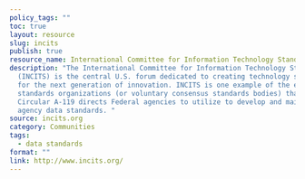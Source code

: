 ```yaml
---
policy_tags: ""
toc: true
layout: resource
slug: incits
publish: true
resource_name: International Committee for Information Technology Standards (INCITS)
description: "The International Committee for Information Technology Standards
  (INCITS) is the central U.S. forum dedicated to creating technology standards
  for the next generation of innovation. INCITS is one example of the existing
  standards organizations (or voluntary consensus standards bodies) that OMB
  Circular A-119 directs Federal agencies to utilize to develop and maintain
  agency data standards. "
source: incits.org
category: Communities
tags:
  - data standards
format: ""
link: http://www.incits.org/
---
```

